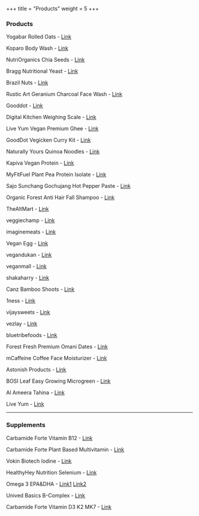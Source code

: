 +++
title = "Products"
weight = 5
+++

### Products

Yogabar Rolled Oats - [Link](https://www.amazon.in/gp/product/B09BZDVT4Q)

Koparo Body Wash - [Link](https://www.amazon.in/gp/product/B093HHHZQ7)

NutriOrganics Chia Seeds - [Link](https://www.amazon.in/gp/product/B08HV5STR3)

Bragg Nutritional Yeast - [Link](https://www.amazon.in/gp/product/B002863BIW)

Brazil Nuts - [Link](https://www.amazon.in/Berries-Nuts-Premium-Jumbo-Brazil/dp/B07QGZX1S6)

Rustic Art Geranium Charcoal Face Wash - [Link](https://www.amazon.in/gp/product/B09B7PXKC6)

Gooddot - [Link](https://gooddot.in/collections/all)

Digital Kitchen Weighing Scale - [Link](https://www.amazon.in/Health-Sense-Chef-Mate-Digital-Scale-KS33/dp/B013B2WGT6)

Live Yum Vegan Premium Ghee - [Link](https://www.amazon.in/Live-Yum-Vegan-Premium-Ghee/dp/B08PQMTBYN)

GoodDot Vegicken Curry Kit - [Link](https://www.amazon.in/GoodDot-Vegicken-Vegetarian-Friendly-Cholesterol/dp/B08X6W5P8Z)

Naturally Yours Quinoa Noodles - [Link](https://www.amazon.in/Naturally-Yours-Quinoa-Noodles-180G/dp/B07T6HB2X7)

Kapiva Vegan Protein - [Link](https://www.amazon.in/Kapiva-Protein-Nutrition-Healthy-Digestion/dp/B07MDK6FQR)

MyFitFuel Plant Pea Protein Isolate - [Link](https://www.amazon.in/Plant-Pea-Protein-Kg-Unflavored/dp/B075W8TV9V)

Sajo Sunchang Gochujang Hot Pepper Paste - [Link](https://www.amazon.in/gp/product/B07QGMHMTB)

Organic Forest Anti Hair Fall Shampoo - [Link](https://www.amazon.in/Organic-Forest-ANTI-HAIRFALL-Enriched-Moroccan/dp/B084VM9XH3)

TheAltMart - [Link](https://www.thealtmart.in/)

veggiechamp - [Link](https://www.veggiechamp.in/)

imaginemeats - [Link](https://shop.imaginemeats.com/collections/all-products)

Vegan Egg - [Link](https://www.piperleaf.in/)

vegandukan - [Link](https://vegandukan.com/)

veganmall - [Link](https://veganmall.in/)

shakaharry - [Link](https://www.shakaharry.com/)

Canz Bamboo Shoots - [Link](https://www.amazon.in/Canz-Bamboo-Shoots-850-Halves/dp/B07FPCP11C)

1ness - [Link](https://1ness.in/)

vijaysweets - [Link](https://vijaysweets.com/index.php?route=common/home)

vezlay - [Link](https://vezlay.com/)

bluetribefoods - [Link](https://www.bluetribefoods.com/)

Forest Fresh Premium Omani Dates - [Link](https://www.amazon.in/Forest-Fresh-100-Natural-Antioxidants/dp/B08Q8MZMRX)

mCaffeine Coffee Face Moisturizer - [Link](https://www.amazon.in/gp/product/B095P4YVCH)

Astonish Products - [Link](https://www.amazon.in/s?k=Astonish)

BOSI Leaf Easy Growing Microgreen - [Link](https://www.amazon.in/BOSI-Leaf-Microgreen-Instruction-Untreated/dp/B08R6KWFMV)

Al Ameera Tahina - [Link](https://www.amazon.in/gp/product/B014SY0K12)


Live Yum - [Link](https://www.amazon.in/s?k=Live+Yum)

---

### Supplements

Carbamide Forte Vitamin B12 - [Link](https://www.amazon.in/Carbamide-Forte-Vitamin-1500mcg-Methylcobalamin/dp/B09DKW81VV)

Carbamide Forte Plant Based Multivitamin - [Link](https://www.amazon.in/Carbamide-Forte-Multivitamin-Ingredients-Superfoods/dp/B08H5PBLC2)

Vokin Biotech Iodine - [Link](https://www.amazon.in/Vokin-Biotech-Supplement-Maintain-Metabolism/dp/B09K3XW9WS)

HealthyHey Nutrition Selenium - [Link](https://www.amazon.in/HealthyHey-Nutrition-Selenium-Capsules-Absorption/dp/B0861BY8MZ)

Omega 3 EPA&DHA - [Link1](https://www.amazon.in/Healthcare-Silverback-Nutrition-Vigour-60Tablets/dp/B093SNFHGS) [Link2](https://www.amazon.in/Carbamide-Forte-Veg-Omega-250mg/dp/B09BR5ZCQ4)

Unived Basics B-Complex - [Link](https://www.amazon.in/gp/product/B09K7PR2MX)

Carbamide Forte Vitamin D3 K2 MK7 - [Link](https://www.amazon.in/gp/product/B097DFLDB8)
